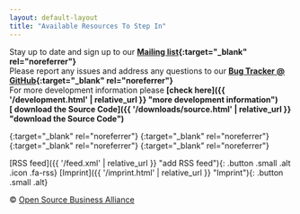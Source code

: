 ```yaml
---
layout: default-layout
title: "Available Resources To Step In"
---
```


Stay up to date and sign up to our **[Mailing list](http://lists.inai.de/iridium "sign up to the Mailing List"){:target="_blank" rel="noreferrer"}**      
Please report any issues and address any questions to our **[Bug Tracker @ GitHub](https://github.com/iridium-browser/tracker/issues "Bug Tracker @ GitHub"){:target="_blank" rel="noreferrer"}**      
For more development information please **[check here]({{ '/development.html' | relative_url }} "more development information")**     
**[<span class="fa fa-code"></span> download the Source Code]({{ '/downloads/source.html' | relative_url }} "download the Source Code")**     

[<span class="button-round fa fa-github"></span>](https://github.com/iridium-browser "Iridium Browser @ GitHub"){:target="_blank" rel="noreferrer"}
[<span class="button-round fa fa-facebook"></span>](https://www.facebook.com/iridiumbrowser/ "Iridium Browser on Facebook"){:target="_blank" rel="noreferrer"}
[<span class="button-round fa fa-twitter"></span>](https://twitter.com/iridiumbrowser/ "Iridium Browser on Twitter"){:target="_blank" rel="noreferrer"}
[<span class="button-round fa fa-google-plus"></span>](https://plus.google.com/+IridiumBrowser "Iridium Browser on Google+"){:target="_blank" rel="noreferrer"}     

[RSS feed]({{ '/feed.xml' | relative_url }} "add RSS feed"){: .button .small .alt .icon .fa-rss} 
[Imprint]({{ '/imprint.html' | relative_url }} "Imprint"){: .button .small .alt}     

<div class="copyright">&copy; <a href="http://osb-alliance.de/" target="_blank" rel="noreferrer">Open Source Business Alliance</a></div>